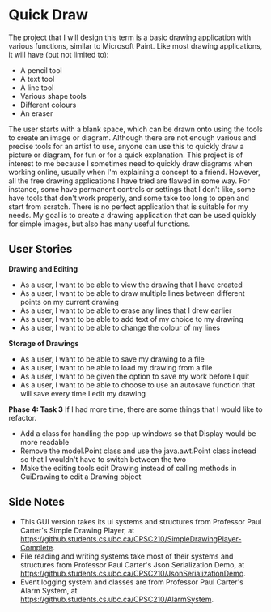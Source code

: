 # **Quick Draw**

The project that I will design this term is a basic drawing application with various functions, similar to Microsoft Paint.  Like most drawing applications, it will have (but not limited to):

- A pencil tool
- A text tool
- A line tool
- Various shape tools
- Different colours
- An eraser

The user starts with a blank space, which can be drawn onto using the tools to create an image or diagram.  Although there are not enough various and precise tools for an artist to use, anyone can use this to quickly draw a picture or diagram, for fun or for a quick explanation.  This project is of interest to me because I sometimes need to quickly draw diagrams when working online, usually when I'm explaining a concept to a friend.  However, all the free drawing applications I have tried are flawed in some way.  For instance, some have permanent controls or settings that I don't like, some have tools that don't work properly, and some take too long to open and start from scratch.  There is no perfect application that is suitable for my needs.  My goal is to create a drawing application that can be used quickly for simple images, but also has many useful functions.

## User Stories

**Drawing and Editing**
- As a user, I want to be able to view the drawing that I have created
- As a user, I want to be able to draw multiple lines between different points on my current drawing
- As a user, I want to be able to erase any lines that I drew earlier
- As a user, I want to be able to add text of my choice to my drawing
- As a user, I want to be able to change the colour of my lines

**Storage of Drawings**
- As a user, I want to be able to save my drawing to a file
- As a user, I want to be able to load my drawing from a file
- As a user, I want to be given the option to save my work before I quit
- As a user, I want to be able to choose to use an autosave function that will save every time I edit my drawing

**Phase 4: Task 3**
If I had more time, there are some things that I would like to refactor.
- Add a class for handling the pop-up windows so that Display would be more readable
- Remove the model.Point class and use the java.awt.Point class instead so that I wouldn't have to switch between the two
- Make the editing tools edit Drawing instead of calling methods in GuiDrawing to edit a Drawing object

## Side Notes
- This GUI version takes its ui systems and structures from Professor Paul Carter's Simple Drawing Player, at https://github.students.cs.ubc.ca/CPSC210/SimpleDrawingPlayer-Complete.
- File reading and writing systems take most of their systems and structures from Professor Paul Carter's Json Serialization Demo, at https://github.students.cs.ubc.ca/CPSC210/JsonSerializationDemo.
- Event logging system and classes are from Professor Paul Carter's Alarm System, at https://github.students.cs.ubc.ca/CPSC210/AlarmSystem.